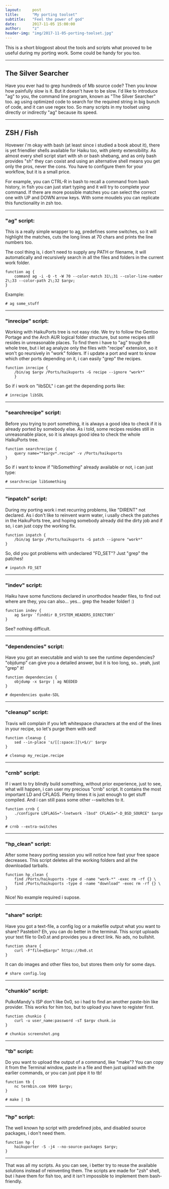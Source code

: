 ```yaml
---
layout:     post
title:      "My porting toolset"
subtitle:   "Feel the power of god"
date:       2017-11-05 15:00:00
author:     "z"
header-img: "img/2017-11-05-porting-toolset.jpg"
---
```


This is a short blogpost about the tools and scripts what prooved to be useful during my porting work. Some could be handy for you too.

---------

## The Silver Searcher

Have you ever had to grep hundreds of Mb source code? Then you know how painfully slow is it. But it doesn't have to be slow. I'd like to introduce "ag" to you, the command line program, known as "The Silver Searcher" too.
ag using optimized code to search for the required string in big bunch of code, and it can use regex too.
So many scripts in my toolset using directly or indirectly "ag" because its speed. 

---------

## ZSH / Fish

Hovewer i'm okay with bash (at least since i studied a book about it), there is yet friendlier shells available for Haiku too, with plenty extensibility. As almost every shell script start with sh or bash shebang, and as only bash provides "sh" they can coxist and using an alternative shell means you get only the pros, never the cons. You have to configure them for your workflow, but it is a small price.

For example, you can CTRL-R in bash to recall a command from bash history, in fish you can just start typing and it will try to complete your command. If there are more possible matches you can select the correct one with UP and DOWN arrow keys.  With some moudels you can replicate this functionality in zsh too.

---------

### "ag" script:

This is a really simple wrapper to ag, predefines some switches, so it will highlight the matches, cuts the long lines at 70 chars and prints the line numbers too.

The cool thing is, i don't need to supply any PATH or filename, it will automatically and recursively search in all the files and folders in the current work folder.

	function ag {
		command ag -i -Q -t -W 70 --color-match 31\;31 --color-line-number 2\;33 --color-path 2\;32 $argv;
	}

Example:

`# ag some_stuff`

------

### "inrecipe" script:

Working with HaikuPorts tree is not easy ride. We try to follow the Gentoo Portage and the Arch AUR logical folder structure, but some recipes still resides in unreasonable places. To find them i have to "ag" trough the whole tree, but i let ag analyze only the files with "recipe" extension, so it won't go reursively in "work" folders.
If i update a port and want to know which other ports depending on it, i can easily "grep" the recipes.

	function inrecipe {
		/bin/ag $argv /Ports/haikuports -G recipe --ignore "work*"
		}

So if i work on "libSDL" i can get the depending ports like:

`# inrecipe libSDL`

-----------

### "searchrecipe" script:

Before you trying to port something, it is always a good idea to check if it is already ported by somebody else. As i told, some recipes resides still in unreasonable place, so it is always good idea to check the whole HaikuPorts tree.

	function searchrecipe {
		query name="*$argv*.recipe" -v /Ports/haikuports
	}

So if i want to know if "libSomething" already available or not, i can just type:

`# searchrecipe libSomething`

------------

### "inpatch" script:

During my porting work i met recurring problems, like "DIRENT" not declared. As i don't like to reinvent warm water, i usally check the patches in the HaikuPorts tree, and hoping somebody already did the dirty job and if so, i can just copy the working fix.

	function inpatch {
		/bin/ag $argv /Ports/haikuports -G patch --ignore "work*"
	}

So, did you got problems with undeclared "FD_SET"? Just "grep" the patches!

`# inpatch FD_SET`

--------------

### "indev" script:

Haiku have some functions declared in unorthodox header files, to find out where are they, you can also... yes... grep the header folder! :)

	function indev {
		ag $argv `finddir B_SYSTEM_HEADERS_DIRECTORY`
	}

See? nothing difficult.

---------

### "dependencies" script:

Have you got an executable and wish to see the runtime dependencies? "objdump" can give you a detailed answer, but it is too long, so.. yeah, just "grep" it!

	function dependencies {
		objdump -x $argv | ag NEEDED
	}

`# dependencies quake-SDL`

----------

### "cleanup" script:

Travis will complain if you left whitespace characters at the end of the lines in your recipe, so let's purge them with sed!

	function cleanup {
		sed --in-place 's/[[:space:]]\+$//' $argv
	}

`# cleanup my_recipe.recipe`

------------

### "crnb" script:

If i want to try blindly build something, without prior experience, just to see, what will happen, i can user my precious "crnb" script.
It contains the most important LD and CFLAGS. Plenty times it is just enough to get  stuff compiled. And i can still pass some other --switches to it.

	function crnb {
		./configure LDFLAGS="-lnetwork -lbsd" CFLAGS="-D_BSD_SOURCE" $argv
	}

`# crnb --extra-switches`

-----------

### "hp_clean" script:

After some heavy porting session you will notice how fast your free space decreases. This script deletes all the working folders and all the downloadad tarballs.

	function hp_clean {
		find /Ports/haikuports -type d -name "work-*" -exec rm -rf {} \
		find /Ports/haikuports -type d -name "download" -exec rm -rf {} \
	}

Nice! No example required i supose.

---------------

### "share" script:

Have you got a text-file, a config log or a makefile output what you want to share? Pastebin? Eh, you can do better in the terminal. This script uploads your text file to 0x0.st and provides you a direct link. No ads, no bullshit.

	function share {
		curl -F"file=@$argv" https://0x0.st
	}

It can do images and other files too, but stores them only for some days.

`# share config.log`

----------------

### "chunkio" script:

PulkoMandy's ISP don't like 0x0, so i had to find an another paste-bin like  provider. This works for him too, but to upload you have to register first.

	function chunkio {
		curl -u user_name:password -sT $argv chunk.io
	}

`# chunkio screenshot.png`

----------------

### "tb" script:

Do you want to upload the output of a command, like "make"? You can copy it from the Terminal window, paste in a file and then just upload with the earlier commands, or you can just pipe it to tb!

	function tb {
		nc termbin.com 9999 $argv;
	}

`# make | tb`

------------------

### "hp" script:

The well known hp script with predefined jobs, and disabled source packages, i don't need them.

	function hp {
		haikuporter -S -j4 --no-source-packages $argv;
	}

----------------

That was all my scripts. As you can see, i better try to reuse the available solutions instead of reinventing them. The scripts are made for "zsh" shell, but i have them for fish too, and it isn't impossible to implement them bash-friendly. 
